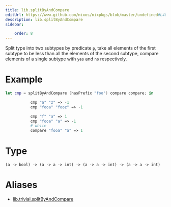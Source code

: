 ```yaml
---
title: lib.splitByAndCompare
editUrl: https://www.github.com/nixos/nixpkgs/blob/master/undefined#L402C5
description: lib.splitByAndCompare
sidebar:

    order: 8
---
```


Split type into two subtypes by predicate `p`, take all elements
of the first subtype to be less than all the elements of the
second subtype, compare elements of a single subtype with `yes`
and `no` respectively.

# Example

```nix
let cmp = splitByAndCompare (hasPrefix "foo") compare compare; in

           cmp "a" "z" => -1
           cmp "fooa" "fooz" => -1

           cmp "f" "a" => 1
           cmp "fooa" "a" => -1
           # while
           compare "fooa" "a" => 1
```

# Type

```
(a -> bool) -> (a -> a -> int) -> (a -> a -> int) -> (a -> a -> int)
```


# Aliases

- [lib.trivial.splitByAndCompare](/nix-doc-comments/reference/lib/trivial/lib-trivial-splitbyandcompare)


